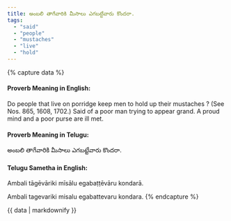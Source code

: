 ```yaml
---
title: అంబలి తాగేవారికి మీసాలు ఎగబట్టేవారు కొందరా.
tags:
  - "said"
  - "people"
  - "mustaches"
  - "live"
  - "hold"
---
```


{% capture data %}
#### Proverb Meaning in English:
Do people that live on porridge keep men to hold up their mustaches ?
(See Nos. 865, 1608, 1702.)
Said of a poor man trying to appear grand.
A proud mind and a poor purse are ill met.

#### Proverb Meaning in Telugu:
అంబలి తాగేవారికి మీసాలు ఎగబట్టేవారు కొందరా.

#### Telugu Sametha in English:
Ambali tāgēvāriki mīsālu egabaṭṭēvāru kondarā.

Ambali tagevariki misalu egabattevaru kondara.
{% endcapture %}

{{ data | markdownify }}


